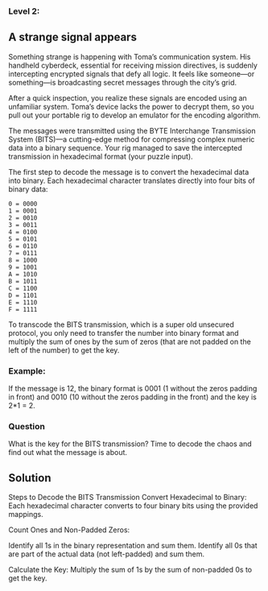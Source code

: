 ### Level 2:

## A strange signal appears

Something strange is happening with Toma’s communication system. His handheld cyberdeck, essential for receiving mission
directives, is suddenly intercepting encrypted signals that defy all logic. It feels like someone—or something—is
broadcasting secret messages through the city’s grid.

After a quick inspection, you realize these signals are encoded using an unfamiliar system. Toma’s device lacks the
power to decrypt them, so you pull out your portable rig to develop an emulator for the encoding algorithm.

The messages were transmitted using the BYTE Interchange Transmission System (BITS)—a cutting-edge method for
compressing complex numeric data into a binary sequence. Your rig managed to save the intercepted transmission in
hexadecimal format (your puzzle input).

The first step to decode the message is to convert the hexadecimal data into binary. Each hexadecimal character
translates directly into four bits of binary data:

```
0 = 0000
1 = 0001
2 = 0010
3 = 0011
4 = 0100
5 = 0101
6 = 0110
7 = 0111
8 = 1000
9 = 1001
A = 1010
B = 1011
C = 1100
D = 1101
E = 1110
F = 1111
```

To transcode the BITS transmission, which is a super old unsecured protocol, you only need to transfer the number into
binary format and multiply the sum of ones by the sum of zeros (that are not padded on the left of the number) to get
the key.

### Example:

If the message is 12, the binary format is 0001 (1 without the zeros padding in front) and 0010 (10 without the zeros
padding in the front) and the key is 2\*1 = 2.

### Question

What is the key for the BITS transmission? Time to decode the chaos and find out what the message is about.

## Solution

Steps to Decode the BITS Transmission
Convert Hexadecimal to Binary: Each hexadecimal character converts to four binary bits using the provided mappings.

Count Ones and Non-Padded Zeros:

Identify all 1s in the binary representation and sum them.
Identify all 0s that are part of the actual data (not left-padded) and sum them.

Calculate the Key: Multiply the sum of 1s by the sum of non-padded 0s to get the key.
